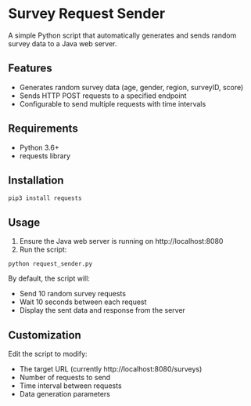 # Survey Request Sender

A simple Python script that automatically generates and sends random survey data to a Java web server.

## Features

- Generates random survey data (age, gender, region, surveyID, score)
- Sends HTTP POST requests to a specified endpoint
- Configurable to send multiple requests with time intervals

## Requirements

- Python 3.6+
- requests library

## Installation

```
pip3 install requests
```

## Usage

1. Ensure the Java web server is running on http://localhost:8080
2. Run the script:

```
python request_sender.py
```

By default, the script will:
- Send 10 random survey requests
- Wait 10 seconds between each request
- Display the sent data and response from the server

## Customization

Edit the script to modify:
- The target URL (currently http://localhost:8080/surveys)
- Number of requests to send
- Time interval between requests
- Data generation parameters
